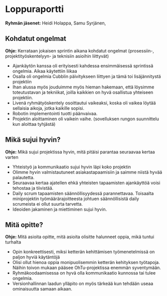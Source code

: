 # Loppuraportti

**Ryhmän jäsenet:** Heidi Holappa, Samu Syrjänen,

## Kohdatut ongelmat

**Ohje:** Kerrataan jokaisen sprintin aikana kohdatut ongelmat (prosessiin-, projektityöskentelyyn- ja teknisiin asioihin liittyvät)

- Ajankäytön kanssa oli erityisesti kahdessa ensimmäisessä sprintissä ongelmia. Aikaa käytettiin liikaa
- Osalla oli ongelmia Cubblin päivitykseen liittyen ja tämä toi lisäjännitystä projektiin
- Ihan alussa myös jouduimme myös hieman hakemaan, että löysimme toteutustavan ja tekniikat, joilla kaikkien on hyvä osallistua yhteiseen projektiin.
- Livenä ryhmätyöskentely osoittautui vaikeaksi, koska oli vaikea löytää sellaisia aikoja, jotka kaikille sopisi.
- Robotin implementointi tuotti päänvaivaa.
- Projektin aloittaminen oli vaikein vaihe. (sovelluksen rungon suunnittelu kun aloittaa tyhjästä)

## Mikä sujui hyvin?

**Ohje:** Mikä sujui projektissa hyvin, mitä pitäisi parantaa seuraavaa kertaa varten

- Yhteistyö ja kommunikaatio sujui hyvin läpi koko projektin
- Olimme hyvin valmistautuneet asiakastapaamisiin ja saimme niistä hyvää palautetta.
- Seuraavaa kertaa ajatellen ehkä yhteisten tapaamisten ajankäyttöä voisi tehostaa ja tiivistää.
- Daily scrum tapaamisten säännöllisyydessä parannettavaa. Toisaalta miniprojektin työmäärärajoitteesta johtuen säännöllisistä daily scrumeista ei ollut suurta tarvetta.
- Ideoiden jakaminen ja miettiminen sujui hyvin.

## Mitä opitte?

**Ohje:** Mitä asioita opitte, mitä asioita olisitte halunneet oppia, mikä tuntui turhalta

- Opin konkreettisesti, miksi ketterän kehittämisen työmenetelmissä on paljon hyviä käytäntöjä
- Olisi ollut hienoa oppia monipuolisemmin ketterän kehityksen työtapoja. Näihin toivon mukaan pääsee OhTu-projektissa enemmän syventymään.
- Ryhmäkoodaamisessa on hyvä olla kommunikaatio kunnossa tai tulee ongelmia.
- Versionhallinnan laadun ylläpito on myös tärkeää kun tehdään useaa ominaisuutta samaan aikaan.


